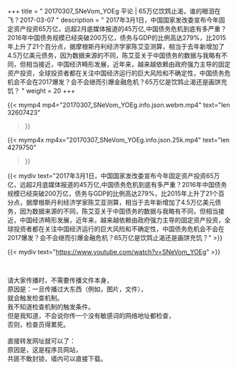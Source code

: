 +++
title = " 20170307_SNeVom_YOEg 平论 | 65万亿饮鸩止渴，谁的眼泪在飞？2017-03-07 "
description = " 2017年3月1日，中国国家发改委宣布今年固定资产投资65万亿，远超2月底媒体报道的45万亿,中国债务危机到底有多严重？2016年中国债务规模已经突破200万亿，债务与GDP的比例高达279%，比2015年上升了21个百分点，据摩根斯丹利经济学家陈艾亚测算，相当于去年新增加了4.5万亿美元债务，因为数据来源的不同，陈艾亚关于中国债务的数据与我略有不同，但相当接近，中国经济畸形发展，近年来，越来越依赖由政府强力主导的固定资产投资，全球投资者都在关注中国经济运行的巨大风险和不确定性，中国债务危机会不会在2017爆发？会不会继而引爆金融危机？65万亿是饮鸩止渴还是画饼充饥？ "
weight = 20
+++

{{< mymp4 mp4="20170307_SNeVom_YOEg.info.json.webm.mp4" 
text="len 32607423"
>}}

{{< mymp4x  mp4x="20170307_SNeVom_YOEg.info.json.25k.mp4"
text="len 4279750"
>}}


{{< mydiv text="2017年3月1日，中国国家发改委宣布今年固定资产投资65万亿，远超2月底媒体报道的45万亿,中国债务危机到底有多严重？2016年中国债务规模已经突破200万亿，债务与GDP的比例高达279%，比2015年上升了21个百分点，据摩根斯丹利经济学家陈艾亚测算，相当于去年新增加了4.5万亿美元债务，因为数据来源的不同，陈艾亚关于中国债务的数据与我略有不同，但相当接近，中国经济畸形发展，近年来，越来越依赖由政府强力主导的固定资产投资，全球投资者都在关注中国经济运行的巨大风险和不确定性，中国债务危机会不会在2017爆发？会不会继而引爆金融危机？65万亿是饮鸩止渴还是画饼充饥？" >}}
<br>

{{< mydiv text="https://www.youtube.com/watch?v=SNeVom_YOEg" >}}


<br>

请大家传播时，不需要传播文件本身，<br>
原因是：一旦传播过大东西（例如，图片，文件），<br>
就会触发检查机制。<br>
我不知道检查机制的触发条件。<br>
但是我知道，不会说你传一个没有敏感词的网络地址都检查，<br>
否则，检查员得累死。<br><br>
直接转发网址就可以了：<br>
原因是，这是程序员网站，<br>
共匪不敢封锁，墙内可以直接下载。


